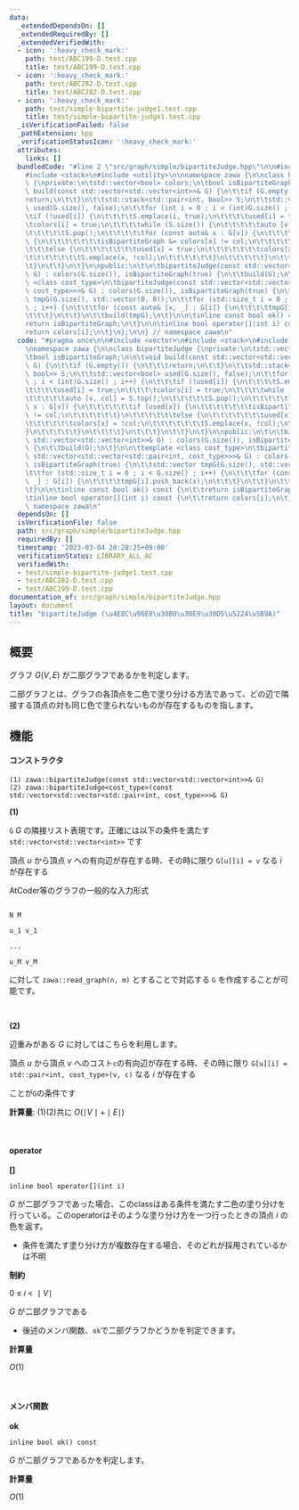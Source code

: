 ```yaml
---
data:
  _extendedDependsOn: []
  _extendedRequiredBy: []
  _extendedVerifiedWith:
  - icon: ':heavy_check_mark:'
    path: test/ABC199-D.test.cpp
    title: test/ABC199-D.test.cpp
  - icon: ':heavy_check_mark:'
    path: test/ABC282-D.test.cpp
    title: test/ABC282-D.test.cpp
  - icon: ':heavy_check_mark:'
    path: test/simple-bipartite-judge1.test.cpp
    title: test/simple-bipartite-judge1.test.cpp
  _isVerificationFailed: false
  _pathExtension: hpp
  _verificationStatusIcon: ':heavy_check_mark:'
  attributes:
    links: []
  bundledCode: "#line 2 \"src/graph/simple/bipartiteJudge.hpp\"\n\n#include <vector>\n\
    #include <stack>\n#include <utility>\n\nnamespace zawa {\n\nclass bipartiteJudge\
    \ {\nprivate:\n\tstd::vector<bool> colors;\n\tbool isBipartiteGraph;\n\n\tvoid\
    \ build(const std::vector<std::vector<int>>& G) {\n\t\tif (G.empty()) {\n\t\t\t\
    return;\n\t\t}\n\t\tstd::stack<std::pair<int, bool>> S;\n\t\tstd::vector<bool>\
    \ used(G.size(), false);\n\t\tfor (int i = 0 ; i < (int)G.size() ; i++) {\n\t\t\
    \tif (!used[i]) {\n\t\t\t\tS.emplace(i, true);\n\t\t\t\tused[i] = true;\n\t\t\t\
    \tcolors[i] = true;\n\t\t\t\twhile (S.size()) {\n\t\t\t\t\tauto [v, col] = S.top();\n\
    \t\t\t\t\tS.pop();\n\t\t\t\t\tfor (const auto& x : G[v]) {\n\t\t\t\t\t\tif (used[x])\
    \ {\n\t\t\t\t\t\t\tisBipartiteGraph &= colors[x] != col;\n\t\t\t\t\t\t}\n\t\t\t\
    \t\t\telse {\n\t\t\t\t\t\t\tused[x] = true;\n\t\t\t\t\t\t\tcolors[x] = !col;\n\
    \t\t\t\t\t\t\tS.emplace(x, !col);\n\t\t\t\t\t\t}\n\t\t\t\t\t}\n\t\t\t\t}\n\t\t\
    \t}\n\t\t}\n\t}\n\npublic:\n\t\n\tbipartiteJudge(const std::vector<std::vector<int>>&\
    \ G) : colors(G.size()), isBipartiteGraph(true) {\n\t\tbuild(G);\n\t}\n\n\ttemplate\
    \ <class cost_type>\n\tbipartiteJudge(const std::vector<std::vector<std::pair<int,\
    \ cost_type>>>& G) : colors(G.size()), isBipartiteGraph(true) {\n\t\tstd::vector\
    \ tmpG(G.size(), std::vector(0, 0));\n\t\tfor (std::size_t i = 0 ; i < G.size()\
    \ ; i++) {\n\t\t\tfor (const auto& [x, _] : G[i]) {\n\t\t\t\ttmpG[i].push_back(x);\n\
    \t\t\t}\n\t\t}\n\t\tbuild(tmpG);\n\t}\n\n\tinline const bool ok() const {\n\t\t\
    return isBipartiteGraph;\n\t}\n\n\tinline bool operator[](int i) const {\n\t\t\
    return colors[i];\n\t}\n};\n\n} // namespace zawa\n"
  code: "#pragma once\n\n#include <vector>\n#include <stack>\n#include <utility>\n\
    \nnamespace zawa {\n\nclass bipartiteJudge {\nprivate:\n\tstd::vector<bool> colors;\n\
    \tbool isBipartiteGraph;\n\n\tvoid build(const std::vector<std::vector<int>>&\
    \ G) {\n\t\tif (G.empty()) {\n\t\t\treturn;\n\t\t}\n\t\tstd::stack<std::pair<int,\
    \ bool>> S;\n\t\tstd::vector<bool> used(G.size(), false);\n\t\tfor (int i = 0\
    \ ; i < (int)G.size() ; i++) {\n\t\t\tif (!used[i]) {\n\t\t\t\tS.emplace(i, true);\n\
    \t\t\t\tused[i] = true;\n\t\t\t\tcolors[i] = true;\n\t\t\t\twhile (S.size()) {\n\
    \t\t\t\t\tauto [v, col] = S.top();\n\t\t\t\t\tS.pop();\n\t\t\t\t\tfor (const auto&\
    \ x : G[v]) {\n\t\t\t\t\t\tif (used[x]) {\n\t\t\t\t\t\t\tisBipartiteGraph &= colors[x]\
    \ != col;\n\t\t\t\t\t\t}\n\t\t\t\t\t\telse {\n\t\t\t\t\t\t\tused[x] = true;\n\t\
    \t\t\t\t\t\tcolors[x] = !col;\n\t\t\t\t\t\t\tS.emplace(x, !col);\n\t\t\t\t\t\t\
    }\n\t\t\t\t\t}\n\t\t\t\t}\n\t\t\t}\n\t\t}\n\t}\n\npublic:\n\t\n\tbipartiteJudge(const\
    \ std::vector<std::vector<int>>& G) : colors(G.size()), isBipartiteGraph(true)\
    \ {\n\t\tbuild(G);\n\t}\n\n\ttemplate <class cost_type>\n\tbipartiteJudge(const\
    \ std::vector<std::vector<std::pair<int, cost_type>>>& G) : colors(G.size()),\
    \ isBipartiteGraph(true) {\n\t\tstd::vector tmpG(G.size(), std::vector(0, 0));\n\
    \t\tfor (std::size_t i = 0 ; i < G.size() ; i++) {\n\t\t\tfor (const auto& [x,\
    \ _] : G[i]) {\n\t\t\t\ttmpG[i].push_back(x);\n\t\t\t}\n\t\t}\n\t\tbuild(tmpG);\n\
    \t}\n\n\tinline const bool ok() const {\n\t\treturn isBipartiteGraph;\n\t}\n\n\
    \tinline bool operator[](int i) const {\n\t\treturn colors[i];\n\t}\n};\n\n} //\
    \ namespace zawa\n"
  dependsOn: []
  isVerificationFile: false
  path: src/graph/simple/bipartiteJudge.hpp
  requiredBy: []
  timestamp: '2023-03-04 20:28:25+09:00'
  verificationStatus: LIBRARY_ALL_AC
  verifiedWith:
  - test/simple-bipartite-judge1.test.cpp
  - test/ABC282-D.test.cpp
  - test/ABC199-D.test.cpp
documentation_of: src/graph/simple/bipartiteJudge.hpp
layout: document
title: "bipartiteJudge (\u4E8C\u90E8\u30B0\u30E9\u30D5\u5224\u5B9A)"
---
```


## 概要

グラフ $G(V, E)$ が二部グラフであるかを判定します。

二部グラフとは、グラフの各頂点を二色で塗り分ける方法であって、どの辺で隣接する頂点の対も同じ色で塗られないものが存在するものを指します。

## 機能

#### コンストラクタ

```
(1) zawa::bipartiteJudge(const std::vector<std::vector<int>>& G)
(2) zawa::bipartiteJudge<cost_type>(const std::vector<std::vector<std::pair<int, cost_type>>>& G)
```

**(1)**

`G` $G$ の隣接リスト表現です。正確には以下の条件を満たす `std::vector<std::vector<int>>` です

頂点 $u$ から頂点 $v$ への有向辺が存在する時、その時に限り `G[u][i] = v` なる $i$ が存在する

AtCoder等のグラフの一般的な入力形式

```

N M

u_1 v_1

...

u_M v_M

```

に対して `zawa::read_graph(n, m)` とすることで対応する `G` を作成することが可能です。

<br />

**(2)**

辺重みがある $G$ に対してはこちらを利用します。

頂点 $u$ から頂点 $v$ へのコスト`c`の有向辺が存在する時、その時に限り `G[u][i] = std::pair<int, cost_type>(v, c)` なる $i$ が存在する

ことが`G`の条件です

**計算量**: (1)(2)共に $O(\mid V\mid + \mid E\mid)$

<br />

#### operator

**[]**
```
inline bool operator[](int i)
```

$G$ が二部グラフであった場合、このclassはある条件を満たす二色の塗り分けを行っている。このoperatorはそのような塗り分け方を一つ行ったときの頂点 $i$ の色を返す。
- 条件を満たす塗り分け方が複数存在する場合、そのどれが採用されているかは不明

**制約**

$0\ \le\ i\ <\ \mid V\mid$

$G$ が二部グラフである
- 後述のメンバ関数、`ok`で二部グラフかどうかを判定できます。

**計算量**

$O(1)$


<br />

#### メンバ関数

**ok**
```
inline bool ok() const
```

$G$ が二部グラフであるかを判定します。

**計算量**

$O(1)$
